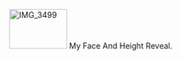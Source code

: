 <img width="104" height="72" alt="IMG_3499" src="https://github.com/user-attachments/assets/26afa80e-f0cc-41ce-910a-0f4357553845" />
My Face And Height Reveal.
